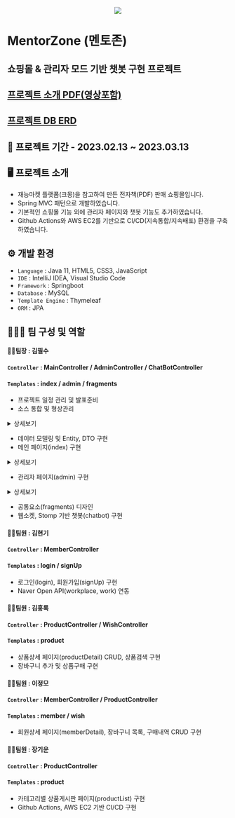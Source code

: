 <p align="center">
  <img src="https://user-images.githubusercontent.com/116870617/231695054-5832b536-59d8-4d3c-9043-7b56da96b74f.png">
</p>

# MentorZone (멘토존)
## 쇼핑몰 &amp; 관리자 모드 기반 챗봇 구현 프로젝트
## [프로젝트 소개 PDF(영상포함)](https://drive.google.com/file/d/1bpU7iVPnYZ2JlXM2T63D__F-oSB25bez/view?usp=share_link)
## [프로젝트 DB ERD](https://drive.google.com/file/d/1NdSJSq88vDQbdOFBVTdXv6KwT0ltNcoM/view?usp=share_link)
## 📅 프로젝트 기간 - 2023.02.13 ~ 2023.03.13

## 🖥️ 프로젝트 소개
- 재능마켓 플랫폼(크몽)을 참고하여 만든 전자책(PDF) 판매 쇼핑몰입니다.
- Spring MVC 패턴으로 개발하였습니다.
- 기본적인 쇼핑몰 기능 외에 관리자 페이지와 챗봇 기능도 추가하였습니다.
- Github Actions와 AWS EC2를 기반으로 CI/CD(지속통합/지속배포) 환경을 구축하였습니다.

## ⚙️ 개발 환경
- `Language` : Java 11, HTML5, CSS3, JavaScript
- `IDE` : IntelliJ IDEA, Visual Studio Code
- `Framework` : Springboot
- `Database` : MySQL
- `Template Engine` : Thymeleaf 
- `ORM` : JPA <br>

## 🧑‍🤝‍🧑 팀 구성 및 역할
#### 👨‍💻팀장 : 김필수 <br>
#### `Controller` : MainController / AdminController / ChatBotController <br>
#### `Templates` : index / admin / fragments <br>
- 프로젝트 일정 관리 및 발표준비
- 소스 통합 및 형상관리

<details>
<summary>상세보기</summary>
<br>
  <p align="center"><img src="https://user-images.githubusercontent.com/116870617/231911826-6b80cac9-204b-4b83-bc09-93219e2d4330.png"></p> 
<br>
  <p align="center">프로젝트 형상관리를 위한 기본 저장소를 생성합니다.</p>
<br>
  <p align="center"><img src="https://user-images.githubusercontent.com/116870617/231911827-171bd537-dcbc-4725-8649-7f353c0f51a1.png"></p>
<br>
  <p align="center">팀원들을 collaborators 및 contributers로 지정하여 저장소에 대한 pull Request뿐만 아니라 직접적인 push, pull의 권한을 부여하였습니다.</p>
<br>
  <p align="center"><img src="https://user-images.githubusercontent.com/116870617/231911828-4e900412-9fbe-4cc9-ac49-a25946e82122.png"></p>
<br>
  <p align="center">프로젝트 저장소를 fork하여 팀원 각자가 복사한 저장소를 통해 담당 파트별 소스코드를 업데이트할 수 있도록 합니다.</p>
<br>
  <p align="center"><img src="https://user-images.githubusercontent.com/116870617/231911830-c32ffbdf-c60f-4204-af24-1d13cc0a5b91.png"></p>
<br>
  <p align="center">특정 파트의 코드가 업데이트 되는대로 fork 저장소에서 프로젝트 저장소에 pull Request를 보냅니다.</p>
<br>
  <p align="center"><img src="https://user-images.githubusercontent.com/116870617/231911831-d6f95fbe-349c-4390-a33f-45c187e06bb3.png"></p>
<br>
  <p align="center">pull request의 커밋 내역을 확인하여 confirm을 통해 해당 수정사항을 프로젝트 저장소의 소스와 merge한 뒤,</p>
  <p align="center">각자의 fork 저장소에서 최신화합니다.</p>
<br>
</details>

- 데이터 모델링 및 Entity, DTO 구현
- 메인 페이지(index) 구현

<details>
<summary>상세보기</summary>
<br>
  <p align="center"><img src="https://user-images.githubusercontent.com/116870617/231920398-99017e79-96b6-4673-85c5-0c9607140e1b.png"></p> 
<br>
  <p align="center">header와 footer를 공통요소(fragments)로 분리한 후, 카테고리별 최신 상품 정보와 자동재생 갤러리, 챗봇 등을 구현하였습니다.</p>
<br><br>
  <p align="center"><img src="https://user-images.githubusercontent.com/116870617/231920403-83bef557-74d4-4fd5-b879-261b350d3e53.png"></p> 
<br>
<p align="center">카테고리별 상품 리스트를 가져온 뒤, 등록일 순으로 내림차순하여 최신 상품의 DTO를 브라우저에 노출시킵니다.</p>
<br>
  
  ```java
// ---------- MainCotroller --------------
  
@Controller
@RequestMapping("/")
@RequiredArgsConstructor
public class MainController {

    private final MemberRepository memberRepository;
    private final ProductService productService;

    @GetMapping({"","index"})
    public String index(Model model){

//  최신강의 기본 상품 표시 (it)

        ProductDto productDto = new ProductDto();

        List<ProductDto> productDtoList = productService.ItProductListDo("it");
        if (productDtoList.isEmpty()){
            productDto = null;
        } else {
            productDto = productDtoList.get(0);
        }
            model.addAttribute("productDto",productDto);
            return "index";
        }
  
 // --------- productService -------------
  
  // 상품 목록 상세 페이지 가져오기(It)
    public List<ProductDto> ItProductListDo(String productType) {

        List<ProductEntity> ItProductEntityList = productRepository.findByProductTypeDesc(productType);
        List<ProductDto> ItProductDtoList = new ArrayList<>();

        for(ProductEntity productEntity : ItProductEntityList){
            ItProductDtoList.add(ProductDto.toProductDto(productEntity));
        }


        return ItProductDtoList;
  
 // --------- productRepository ----------
  
  // JPA의 기본 SQL메소드에 없는 쿼리요청은 네이티브 쿼리(@Query)를 사용
  @Query(value = "select * from product where product_type =:type order by product_create desc",nativeQuery = true)
    List<ProductEntity> findByProductTypeDesc(@Param("type") String productType);
  
  ```
  
<br><br>
  <p align="center"><img src="https://user-images.githubusercontent.com/116870617/231920404-c781c7f9-841e-4133-8b36-cf4771d25c51.png"></p> 
<br>
  <p align="center">자동재생 갤러리는 javascript를 이용하여 이미지 요소에 별도의 class를 설정한 뒤,</p>
  <p align="center">일정한 시간간격으로 해당 class요소만 노출되도록 설정하였습니다.</p>
  <br>
  
  ```html
  <!-- 자동갤러리 -->
        <div class="gallery">
            <div class="con">
                <div class="gallery-con">
                    <ul>
                        <li class="fadeLi"></li>
                        <li></li>
                        <li></li>
                        <li></li>
                    </ul>
                </div>
                <div class="arrow-con">
                    <span class="arrow left" id="arrow-left"></span>
                    <span class="arrow right" id="arrow-right"></span>
                </div>
                <div class="item-con">
                    <ul>
                        <li class="on"></li>
                        <li></li>
                        <li></li>
                        <li></li>
                    </ul>
                </div>
            </div>
        </div>
  ```
  
  ```javascript
  
// 자동갤러리

const galleryLi = document.querySelectorAll('.gallery-con>ul>li');
const itemLi = document.querySelectorAll('.item-con>ul>li');

let i = -1;

function autoGallery(){
  // i가 갤러리 이미지 총 갯수에 도달할 경우 시작번호(0)로 세팅
  if(i>=galleryLi.length-1){
    i=-1;
  }
  i++;

  console.log(`i=>${i}`);

  galleryLi.forEach((el,idx)=>{
    if(i==idx){
      el.classList.add('fadeLi');
    } else {
      el.classList.remove('fadeLi');
    }
  })

  itemLi.forEach((el,idx)=>{
    if(i==idx){
      el.classList.add('on');
    } else {
      el.classList.remove('on');
    }
  })

}
// 3초마다 autoGallery 함수 실행
let setIn = setInterval(autoGallery,3000);

// 즉시실행 함수 (페이지 로드시 바로 실행)
(function(){
  autoGallery();
})()
  ```
  
<br>
</details>

- 관리자 페이지(admin) 구현

<details>
<summary>상세보기</summary>
<br>
  <p align="center"><img src="https://user-images.githubusercontent.com/116870617/231931082-9a431c7b-90bb-46a4-8295-9724ce6dbb60.png"></p> 
<br>
  <p align="center">회원의 권한(role)이 관리자(ADMIN)일 때만 관리자페이지 버튼이 활성화되도록 설정하였습니다.</p>
  
  ```html
    <li sec:authorize="hasRole('ADMIN')">
        <a th:href="@{/admin}">
            <img th:src="@{/img/icon/admin.png}" alt="admin">
            <span>Admin</span>
        </a>
    </li>
  ```
  
<br>
  <p align="center"><img src="https://user-images.githubusercontent.com/116870617/231931085-470763ad-3123-4f56-962a-ef5123cca064.png"></p>
<br>
  <p align="center">관리자페이지(/admin)의 URI 접근권한을 주입된 SecurityFilterChain 를 통해 관리자(ADMIN)로 설정하였습니다.</p>
<br>
  <p align="center"><img src="https://user-images.githubusercontent.com/116870617/231931087-11c4993a-7e01-4ee6-b9da-04aec28eb9ef.png"></p>
<br>
  <p align="center">회원관리 페이지에선 전체 회원의 목록을 Page객체를 통해 불러오고, 회원검색을 위한 검색기능도 추가하였습니다.</p>
  
  ```java
@Controller
@RequestMapping("/admin")
@RequiredArgsConstructor
public class AdminController {

    private final MemberService memberService;
    private final WishService wishService;
    private final ProductService productService;
    private final OrderlistService orderlistService;

    @GetMapping({"", "/"})
    public String admin() {
        return "admin/admin";
    }

    //  회원목록  
    @GetMapping("/memberList")
    public String memberList(Model model, @PageableDefault(page = 0, size = 10, sort = "userId", direction = Sort.Direction.DESC)
    Pageable pageable,
                             @RequestParam(value = "type", required = false) String type,
                             @RequestParam(value = "keyword", required = false) String keyword) {

        int blockNum;
        int nowPage;
        int startPage;
        int endPage;

        System.out.println(type);
        System.out.println(keyword);

        Page<MemberDto> memberDtoList;

        if (type != null && keyword != null) {
            if (type.equals("id")) {
//            회원번호(ID)로 검색할 경우
                Long userId = Long.parseLong(keyword);
//                System.out.println(userId+"<<");
                memberDtoList = memberService.searchMemberDo(userId, pageable);
            } else {
                memberDtoList = memberService.searchListDo(type, keyword, pageable);
            }
        } else {
            memberDtoList = memberService.selectMembers(pageable);
        }


        blockNum = 4;
        nowPage = memberDtoList.getNumber() + 1;
        startPage = Math.max(1, memberDtoList.getNumber() - blockNum);
        endPage = memberDtoList.getTotalPages();

        model.addAttribute("nowPage", nowPage);
        model.addAttribute("startPage", startPage);
        model.addAttribute("endPage", endPage);
        model.addAttribute("memberDtoList", memberDtoList);

        return "admin/adminMemberList";
    }

    //  회원검색
    @GetMapping("/memberSearch")
    public String memberSearch(@RequestParam(value = "type", required = false) String type,
                               @RequestParam(value = "keyword", required = false) String keyword,
                                RedirectAttributes redirectAttributes) {

        redirectAttributes.addAttribute("type",type);
        redirectAttributes.addAttribute("keyword",keyword);

        return "redirect:/admin/memberList";
    }
  ```
  
<br>
  <p align="center"><img src="https://user-images.githubusercontent.com/116870617/231931090-b6b29221-ee2a-4d6b-9ed1-31aed79c7764.png"></p>
<br>
  <p align="center">상세보기 클릭시 해당 회원의 상세정보와 찜(장바구니)목록, 구매내역, 회원수정, 회원삭제 등의 기능들을 구현하였습니다.</p>
  
  ```java
   //  회원수정
    @GetMapping("/memberUpdate/{id}")
    public String memberUpdate(@PathVariable(value = "id") Long id, Model model) {
        MemberDto memberDto = memberService.memberDetailDo(id);
        model.addAttribute("memberDto", memberDto);
        return "admin/adminMemberUpdate";
    }

    @PostMapping("/memberUpdate")
    public String memberUpdateOk(@ModelAttribute MemberDto memberDto) {
        System.out.println(memberDto.getUserId() + " << userId");
        System.out.println(memberDto.getUserRole() + " << userRole");
        int rs = memberService.memberUpdateDo(memberDto);
        if (rs != 1) {
            System.out.println("memberUpdate fail!");
            return null;
        }
        return "redirect:/admin/memberDetail/" + memberDto.getUserId();
    }

    //  회원삭제
    @GetMapping("/memberDelete/{id}")
    public String memberDelete(@PathVariable(value = "id") Long id, Model model) {
        MemberDto memberDto = memberService.memberDetailDo(id);
        model.addAttribute("memberDto", memberDto);
        return "admin/adminMemberDelete";
    }

    @PostMapping("/memberDelete")
    public String memberDeleteOk(@RequestParam(value = "userId") Long id,
                                 @RequestParam(value = "userPw") String pw) {

        int rs = memberService.memberDeleteDo(id, pw);
        if (rs != 1) {
            System.out.println("memberDelete fail!");
            return null;
        }

        return "redirect:/admin/memberList";
    }
  ```
  
<br>
  <p align="center"><img src="https://user-images.githubusercontent.com/116870617/231931092-0b4e3409-d2ca-4f64-aa8a-569291343fb4.png"></p>
<br>
  <p align="center">상품관리에선 상품추가 기능을 추가하였으며, 모든 상품정보를 Page객체를 통해 불러오도록 하였습니다.</p>
<br>
  <p align="center"><img src="https://user-images.githubusercontent.com/116870617/231931093-ba97d146-aaea-4007-af57-6b185f907927.png"></p>
<br>
  <p align="center">상품상세 클릭시 해당 상품정보와 함께 상품수정, 상품삭제의 기능을 구현하였습니다.</p>
<br>
  <p align="center"><img src="https://user-images.githubusercontent.com/116870617/231931095-bb837310-ec66-45d0-ab5f-43b5da1335d6.png"></p>
<br>
  <p align="center">주문관리 페이지에선 전체 주문내역을 불러왔으며, 주문내역의 상품명을 클릭시 해당 상품상세 페이지로 이동되도록 하였습니다.</p>
<br>
</details>

- 공통요소(fragments) 디자인
- 웹소켓, Stomp 기반 챗봇(chatbot) 구현 <br>

#### 👨‍💻팀원 : 김현기 <br>
#### `Controller` : MemberController <br>
#### `Templates` : login / signUp <br>
- 로그인(login), 회원가입(signUp) 구현
- Naver Open API(workplace, work) 연동 <br>

#### 👨‍💻팀원 : 김홍록 <br>
#### `Controller` : ProductController / WishController <br>
#### `Templates` : product <br>
- 상품상세 페이지(productDetail) CRUD, 상품검색 구현
- 장바구니 추가 및 상품구매 구현 <br>

#### 👨‍💻팀원 : 이정모 <br>
#### `Controller` : MemberController / ProductController <br>
#### `Templates` : member / wish <br>
- 회원상세 페이지(memberDetail), 장바구니 목록, 구매내역 CRUD 구현 <br>

#### 👨‍💻팀원 : 장기운 <br>
#### `Controller` : ProductController <br>
#### `Templates` : product <br>
- 카테고리별 상품게시판 페이지(productList) 구현
- Github Actions, AWS EC2 기반 CI/CD 구현 <br>
